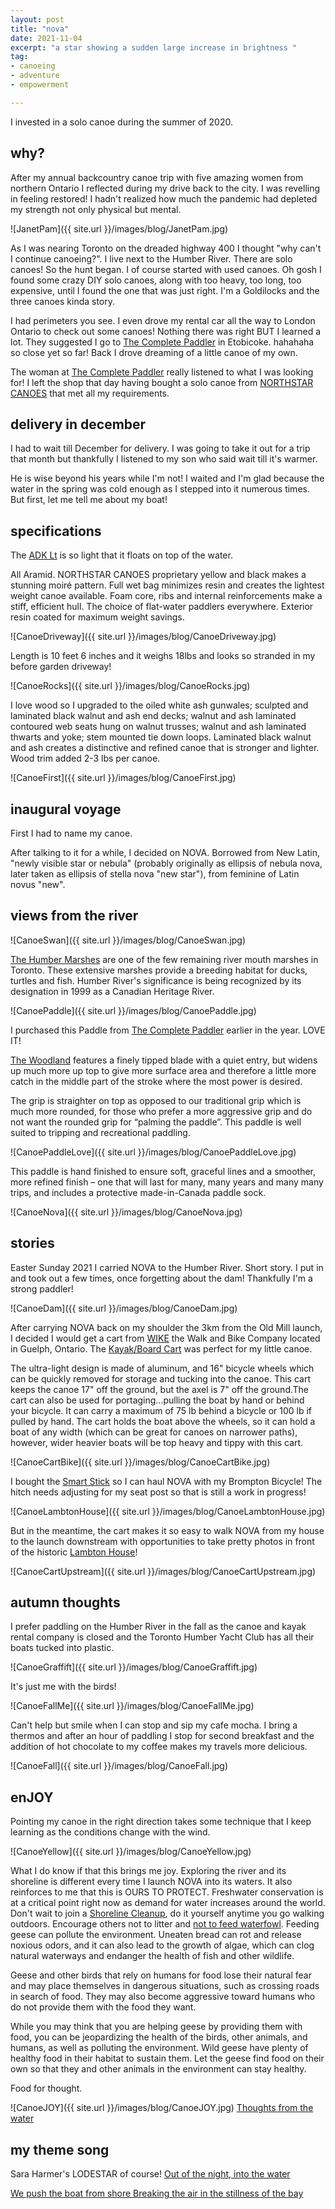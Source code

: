 ```yaml
---
layout: post
title: "nova"
date: 2021-11-04
excerpt: "a star showing a sudden large increase in brightness "
tag:
- canoeing
- adventure
- empowerment

---
```


I invested in a solo canoe during the summer of 2020. 

## why?

After my annual backcountry canoe trip with five amazing women from northern Ontario I reflected during my drive back to the city. I was revelling in feeling restored! I hadn't realized how much the pandemic had depleted my strength not only physical but mental. 

![JanetPam]({{ site.url }}/images/blog/JanetPam.jpg)

As I was nearing Toronto on the dreaded highway 400 I thought "why can't I continue canoeing?". I live next to the Humber River. There are solo canoes! So the hunt began. I of course started with used canoes. Oh gosh I found some crazy DIY solo canoes, along with too heavy, too long, too expensive, until I found the one that was just right. I'm a Goldilocks and the three canoes kinda story.

 I had perimeters you see. I even drove my rental car all the way to London Ontario to check out some canoes! Nothing there was right BUT I learned a lot. They suggested I go to [The Complete Paddler](https://completepaddler.ca/) in Etobicoke. hahahaha so close yet so far! Back I drove dreaming of a little canoe of my own.

The woman at [The Complete Paddler](https://completepaddler.ca/) really listened to what I was looking for! I left the shop that day having bought a solo canoe from [NORTHSTAR CANOES](https://northstarcanoes.com/) that met all my requirements.

## delivery in december

I had to wait till December for delivery. I was going to take it out for a trip that month but thankfully I listened to my son who said wait till it's warmer.

He is wise beyond his years while I'm not! I waited and I'm glad because the water in the spring was cold enough as I stepped into it numerous times. But first, let me tell me about my boat!

## specifications

The [ADK Lt](https://northstarcanoes.com/canoe/adk-lt/) is so light that it floats on top of the water. 

All Aramid. NORTHSTAR CANOES proprietary yellow and black makes a stunning moiré pattern. Full wet bag minimizes resin and creates the lightest weight canoe available. Foam core, ribs and internal reinforcements make a stiff, efficient hull. The choice of flat-water paddlers everywhere. Exterior resin coated for maximum weight savings.

![CanoeDriveway]({{ site.url }}/images/blog/CanoeDriveway.jpg)

Length is 10 feet 6 inches and it weighs 18lbs and looks so stranded in my before garden driveway!

![CanoeRocks]({{ site.url }}/images/blog/CanoeRocks.jpg)

I love wood so I upgraded to the oiled white ash gunwales; sculpted and laminated black walnut and ash end decks; walnut and ash laminated contoured web seats hung on walnut trusses; walnut and ash laminated thwarts and yoke; stem mounted tie down loops. Laminated black walnut and ash creates a distinctive and refined canoe that is stronger and lighter. Wood trim added 2-3 lbs per canoe.

![CanoeFirst]({{ site.url }}/images/blog/CanoeFirst.jpg)

## inaugural voyage

First I had to name my canoe. 

After talking to it for a while, I decided on NOVA. Borrowed from New Latin, "newly visible star or nebula" (probably originally as ellipsis of nebula nova, later taken as ellipsis of stella nova "new star"), from feminine of Latin novus "new".

## views from the river

![CanoeSwan]({{ site.url }}/images/blog/CanoeSwan.jpg)

[The Humber Marshes](https://www.ontariotrails.on.ca/index.php?url=trails/view/humber-river-old-mill-marshes) are one of the few remaining river mouth marshes in Toronto. These extensive marshes provide a breeding habitat for ducks, turtles and fish. Humber River's significance is being recognized by its designation in 1999 as a Canadian Heritage River.

![CanoePaddle]({{ site.url }}/images/blog/CanoePaddle.jpg)

I purchased this Paddle from [The Complete Paddler](https://completepaddler.ca/) earlier in the year. LOVE IT! 

[The Woodland](https://completepaddler.ca/product/badger-woodland-paddle-sassafras-oiled-63/) features a finely tipped blade with a quiet entry, but widens up much more up top to give more surface area and therefore a little more catch in the middle part of the stroke where the most power is desired.

The grip is straighter on top as opposed to our traditional grip which is much more rounded, for those who prefer a more aggressive grip and do not want the rounded grip for “palming the paddle”. This paddle is well suited to tripping and recreational paddling.

![CanoePaddleLove]({{ site.url }}/images/blog/CanoePaddleLove.jpg)

This paddle is hand finished to ensure soft, graceful lines and a smoother, more refined finish – one that will last for many, many years and many many trips, and includes a protective made-in-Canada paddle sock.

![CanoeNova]({{ site.url }}/images/blog/CanoeNova.jpg)

## stories

Easter Sunday 2021 I carried NOVA to the Humber River. Short story. I put in and took out a few times, once forgetting about the dam! Thankfully I'm a strong paddler!  

![CanoeDam]({{ site.url }}/images/blog/CanoeDam.jpg)

After carrying NOVA back on my shoulder the 3km from the Old Mill launch, I decided I would get a cart from [WIKE](https://wicycle.com/) the Walk and Bike Company located in Guelph, Ontario. The [Kayak/Board Cart](https://wicycle.com/products/bike-trailers/boat-kayak-cart) was perfect for my little canoe. 

The ultra-light design is made of aluminum, and 16" bicycle wheels which can be quickly removed for storage and tucking into the canoe. This cart keeps the canoe 17" off the ground, but the axel is 7" off the ground.The cart can also be used for portaging...pulling the boat by hand or behind your bicycle. It can carry a maximum of 75 lb behind a bicycle or 100 lb if pulled by hand. The cart holds the boat above the wheels, so it can hold a boat of any width (which can be great for canoes on narrower paths), however, wider heavier boats will be top heavy and tippy with this cart.

![CanoeCartBike]({{ site.url }}/images/blog/CanoeCartBike.jpg)

I bought the [Smart Stick](https://wicycle.com/products/bike-trailers/smart-stick) so I can haul NOVA with my Brompton Bicycle! The hitch needs adjusting for my seat post so that is still a work in progress!

![CanoeLambtonHouse]({{ site.url }}/images/blog/CanoeLambtonHouse.jpg)

But in the meantime, the cart makes it so easy to walk NOVA from my house to the launch downstream with opportunities to take pretty photos in front of the historic [Lambton House](http://lambtonhouse.org/)!

![CanoeCartUpstream]({{ site.url }}/images/blog/CanoeCartUpstream.jpg)

## autumn thoughts

I prefer paddling on the Humber River in the fall as the canoe and kayak rental company is closed and the Toronto Humber Yacht Club has all their boats tucked into plastic.

![CanoeGraffift]({{ site.url }}/images/blog/CanoeGraffift.jpg)

It's just me with the birds!

![CanoeFallMe]({{ site.url }}/images/blog/CanoeFallMe.jpg)

Can't help but smile when I can stop and sip my cafe mocha. I bring a thermos and after an hour of paddling I stop for second breakfast and the addition of hot chocolate to my coffee makes my travels more delicious.

![CanoeFall]({{ site.url }}/images/blog/CanoeFall.jpg)

## enJOY

Pointing my canoe in the right direction takes some technique that I keep learning as the conditions change with the wind.

![CanoeYellow]({{ site.url }}/images/blog/CanoeYellow.jpg)

What I do know if that this brings me joy. Exploring the river and its shoreline is different every time I launch NOVA into its waters. It also reinforces to me that this is OURS TO PROTECT.  Freshwater conservation is at a critical point right now as demand for water increases around the world. Don't wait to join a [Shoreline Cleanup](https://wwf.ca/stories/thousands-of-volunteers-work-to-steward-canadas-waters-one-shoreline-at-a-time/?gclid=CjwKCAiAp8iMBhAqEiwAJb94z-7mEzgEHSGGABeLrWLylPyuH2A0dlViTuciiRxqiPJjFQ2SF0sPaBoCCToQAvD_BwE), do it yourself anytime you go walking outdoors. Encourage others not to litter and [not to feed waterfowl](https://www.geeserelief.com/geese-problems/dont-feed-geese.html). Feeding geese can pollute the environment. Uneaten bread can rot and release noxious odors, and it can also lead to the growth of algae, which can clog natural waterways and endanger the health of fish and other wildlife.

Geese and other birds that rely on humans for food lose their natural fear and may place themselves in dangerous situations, such as crossing roads in search of food. They may also become aggressive toward humans who do not provide them with the food they want.

While you may think that you are helping geese by providing them with food, you can be jeopardizing the health of the birds, other animals, and humans, as well as polluting the environment. Wild geese have plenty of healthy food in their habitat to sustain them. Let the geese find food on their own so that they and other animals in the environment can stay healthy.

Food for thought.

![CanoeJOY]({{ site.url }}/images/blog/CanoeJOY.jpg)
<i class="fa fa-television" aria-hidden="true"></i> [Thoughts from the water](https://vm.tiktok.com/ZM8qPxXPp/)

## my theme song

Sara Harmer's LODESTAR of course!
<i class="fa fa-microphone" aria-hidden="true"></i>  [Out of the night, into the water](https://youtu.be/hyMONDo3zNc)

<i class="fa fa-television" aria-hidden="true"></i> [We push the boat from shore
Breaking the air in the stillness of the bay](https://www.tiktok.com/@jsquaredink/video/7022714552139779333?sender_device=pc&sender_web_id=6955624230903023110&is_from_webapp=v1&is_copy_url=0)